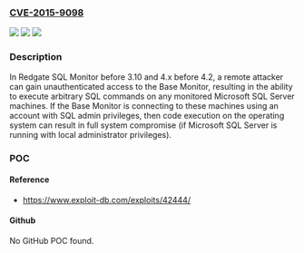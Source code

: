 ### [CVE-2015-9098](https://cve.mitre.org/cgi-bin/cvename.cgi?name=CVE-2015-9098)
![](https://img.shields.io/static/v1?label=Product&message=n%2Fa&color=blue)
![](https://img.shields.io/static/v1?label=Version&message=n%2Fa&color=blue)
![](https://img.shields.io/static/v1?label=Vulnerability&message=n%2Fa&color=brighgreen)

### Description

In Redgate SQL Monitor before 3.10 and 4.x before 4.2, a remote attacker can gain unauthenticated access to the Base Monitor, resulting in the ability to execute arbitrary SQL commands on any monitored Microsoft SQL Server machines. If the Base Monitor is connecting to these machines using an account with SQL admin privileges, then code execution on the operating system can result in full system compromise (if Microsoft SQL Server is running with local administrator privileges).

### POC

#### Reference
- https://www.exploit-db.com/exploits/42444/

#### Github
No GitHub POC found.

